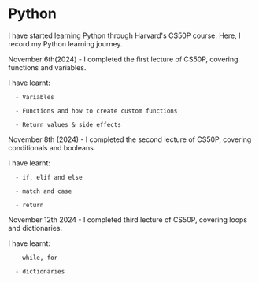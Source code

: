 # Python 

I have started learning Python through Harvard's CS50P course. Here, I record my Python learning journey. 

November 6th(2024) - I completed the first lecture of CS50P, covering functions and variables. 

I have learnt: 

      - Variables 
      
      - Functions and how to create custom functions

      - Return values & side effects

November 8th (2024) - I completed the second lecture of CS50P, covering conditionals and booleans.

I have learnt: 

      - if, elif and else
      
      - match and case 

      - return


November 12th 2024 - I completed third lecture of CS50P, covering loops and dictionaries.

I have learnt:

      - while, for

      - dictionaries
